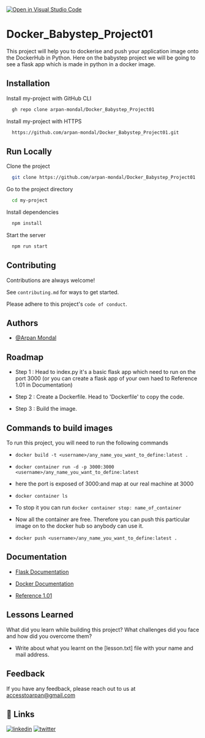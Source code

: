 [![Open in Visual Studio Code](https://classroom.github.com/assets/open-in-vscode-c66648af7eb3fe8bc4f294546bfd86ef473780cde1dea487d3c4ff354943c9ae.svg)](https://classroom.github.com/online_ide?assignment_repo_id=10052142&assignment_repo_type=AssignmentRepo)

# Docker_Babystep_Project01

This project will help you to dockerise and push your application image onto the DockerHub in Python. Here on the babystep project we will be going to see a flask app which is made in python in a docker image.




## Installation

Install my-project with GitHub CLI

```bash
  gh repo clone arpan-mondal/Docker_Babystep_Project01
```
Install my-project with HTTPS

```bash
  https://github.com/arpan-mondal/Docker_Babystep_Project01.git
```


## Run Locally

Clone the project

```bash
  git clone https://github.com/arpan-mondal/Docker_Babystep_Project01
```

Go to the project directory

```bash
  cd my-project
```

Install dependencies

```bash
  npm install
```

Start the server

```bash
  npm run start
```


    




## Contributing

Contributions are always welcome!

See `contributing.md` for ways to get started.

Please adhere to this project's `code of conduct`.


## Authors

- [@Arpan Mondal](https://github.com/arpan-mondal)








## Roadmap

- Step 1 : Head to index.py it's a basic flask app which need to run on the port 3000 (or you can create a flask app of your own haed to Reference 1.01 in Documentation)

- Step 2 : Create a Dockerfile. Head to 'Dockerfile' to copy the code.

- Step 3 : Build the image.





## Commands to build images

To run this project, you will need to run the following commands 

- `docker build -t <username>/any_name_you_want_to_define:latest . `

- `docker container run -d -p 3000:3000 <username>/any_name_you_want_to_define:latest `

- here the port is exposed of 3000:and map at our real machine at 3000

- `docker container ls `

- To stop it you can run `docker container stop: name_of_container `

- Now all the container are free. Therefore you can push this particular image on to the docker hub so anybody can use it.

- `docker push <username>/any_name_you_want_to_define:latest . `




## Documentation

- [Flask Documentation](https://flask.palletsprojects.com/en/2.2.x/quickstart/)

- [Docker Documentation](https://docs.docker.com/)

- [Reference 1.01](https://docs.google.com/document/d/1O9q7PNXeTGOGO7SsUF9FBr3a9LCrJoCa1ZvKQGGPVq8/edit?usp=sharing)



## Lessons Learned

What did you learn while building this project? What challenges did you face and how did you overcome them?

- Write about what you learnt on the [lesson.txt] file with your name and mail address.




## Feedback

If you have any feedback, please reach out to us at accesstoarpan@gmail.com

## 🔗 Links

[![linkedin](https://img.shields.io/badge/linkedin-0A66C2?style=for-the-badge&logo=linkedin&logoColor=white)](https://www.linkedin.com/in/arpan-mondal-816569183/)
[![twitter](https://img.shields.io/badge/twitter-1DA1F2?style=for-the-badge&logo=twitter&logoColor=white)](https://twitter.com/Arpan_MegaVerse)







